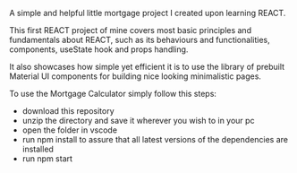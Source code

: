 A simple and helpful little mortgage project I created upon learning REACT.

This first REACT project of mine covers most basic principles and fundamentals about REACT, such as its behaviours and functionalities, components, useState hook and props handling.

It also showcases how simple yet efficient it is to use the library of prebuilt Material UI components for building nice looking minimalistic pages.

To use the Mortgage Calculator simply follow this steps:

- download this repository
- unzip the directory and save it wherever you wish to in your pc
- open the folder in vscode
- run npm install to assure that all latest versions of the dependencies are installed
- run npm start
